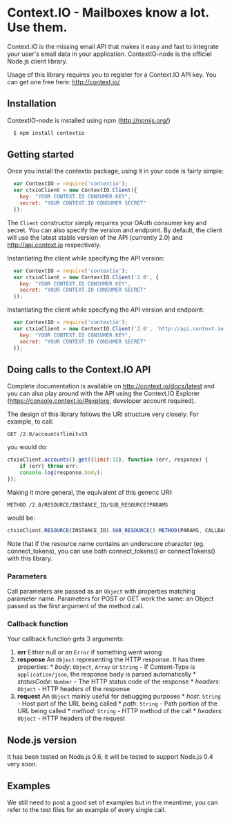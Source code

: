 Context.IO - Mailboxes know a lot. Use them.
============================================

Context.IO is the missing email API that makes it easy and fast to integrate your user's email data in your application. ContextIO-node is the officiel Node.js client library.

Usage of this library requires you to register for a Context.IO API key. You can get one free here: http://context.io/

Installation
------------

ContextIO-node is installed using npm (http://npmjs.org/)

``` bash
  $ npm install contextio
```

Getting started
---------------

Once you install the contextio package, using it in your code is fairly simple:

``` js
  var ContextIO = require('contextio');
  var ctxioClient = new ContextIO.Client({
    key: "YOUR CONTEXT.IO CONSUMER KEY",
    secret: "YOUR CONTEXT.IO CONSUMER SECRET"
  });
```
 
 The `Client` constructor simply requires your OAuth consumer key and secret. You can also specify the version and endpoint. By default, the client will use the latest stable version of the API (currently 2.0) and http://api.context.io respectively.
 
 Instantiating the client while specifying the API version:
 
``` js
  var ContextIO = require('contextio');
  var ctxioClient = new ContextIO.Client('2.0', {
    key: "YOUR CONTEXT.IO CONSUMER KEY",
    secret: "YOUR CONTEXT.IO CONSUMER SECRET"
  });
```

Instantiating the client while specifying the API version and endpoint:

``` js
  var ContextIO = require('contextio');
  var ctxioClient = new ContextIO.Client('2.0', 'http://api.context.io', {
    key: "YOUR CONTEXT.IO CONSUMER KEY",
    secret: "YOUR CONTEXT.IO CONSUMER SECRET"
  });
```

Doing calls to the Context.IO API
---------------------------------

Complete documentation is available on http://context.io/docs/latest and you can also play around with the API using the Context.IO Explorer (https://console.context.io/#explore, developer account required).

The design of this library follows the URI structure very closely. For example, to call:

``` http
GET /2.0/accounts?limit=15
```

you would do:

``` js
ctxioClient.accounts().get({limit:15}, function (err, response) {
	if (err) throw err;
	console.log(response.body);
});
```

Making it more general, the equivalent of this generic URI:

``` http
METHOD /2.0/RESOURCE/INSTANCE_ID/SUB_RESOURCE?PARAMS
```

would be:

``` js
ctxioClient.RESOURCE(INSTANCE_ID).SUB_RESOURCE().METHOD(PARAMS, CALLBACK_FN)
```
Note that if the resource name contains an underscore character (eg. connect_tokens), you can use both connect_tokens() or connectTokens() with this library.


### Parameters
Call parameters are passed as an `Object` with properties matching parameter name. Parameters for POST or GET work the same: an Object passed as the first argument of the method call.

### Callback function
Your callback function gets 3 arguments:

  1. **err** Either null or an `Error` if something went wrong
  2. **response** An `Object` representing the HTTP response. It has three properties:
    * *body*: `Object`, `Array` or `String` - If Content-Type is `application/json`, the response body is parsed automatically
    * *statusCode*: `Number` - The HTTP status code of the response
    * *headers*: `Object` - HTTP headers of the response
  3. **request** An `Object` mainly useful for debugging purposes
    * *host*: `String` - Host part of the URL being called
    * *path*: `String` - Path portion of the URL being called
    * *method*: `String` - HTTP method of the call
    * *headers*: `Object` - HTTP headers of the request

Node.js version
---------------

It has been tested on Node.js 0.6, it will be tested to support Node.js 0.4 very soon.

Examples
--------

We still need to post a good set of examples but in the meantime, you can refer to the test files for an example of every single call.
